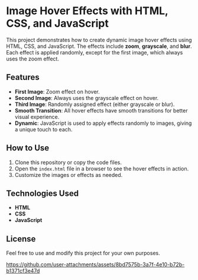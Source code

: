 # Image Hover Effects with HTML, CSS, and JavaScript

This project demonstrates how to create dynamic image hover effects using HTML, CSS, and JavaScript. The effects include **zoom**, **grayscale**, and **blur**. Each effect is applied randomly, except for the first image, which always uses the zoom effect.

## Features
- **First Image**: Zoom effect on hover.
- **Second Image**: Always uses the grayscale effect on hover.
- **Third Image**: Randomly assigned effect (either grayscale or blur).
- **Smooth Transition**: All hover effects have smooth transitions for better visual experience.
- **Dynamic**: JavaScript is used to apply effects randomly to images, giving a unique touch to each.

## How to Use
1. Clone this repository or copy the code files.
2. Open the `index.html` file in a browser to see the hover effects in action.
3. Customize the images or effects as needed.

## Technologies Used
- **HTML**
- **CSS**
- **JavaScript**

## License
Feel free to use and modify this project for your own purposes.

https://github.com/user-attachments/assets/8bd7575b-3a7f-4e10-b72b-b1371cf3e47d




